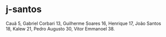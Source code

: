 # j-santos
Cauã 5, Gabriel Corbari 13, Guilherme Soares 16, Henrique 17, João Santos 18, Kalew 21, Pedro Augusto 30, Vitor Emmanoel 38.
